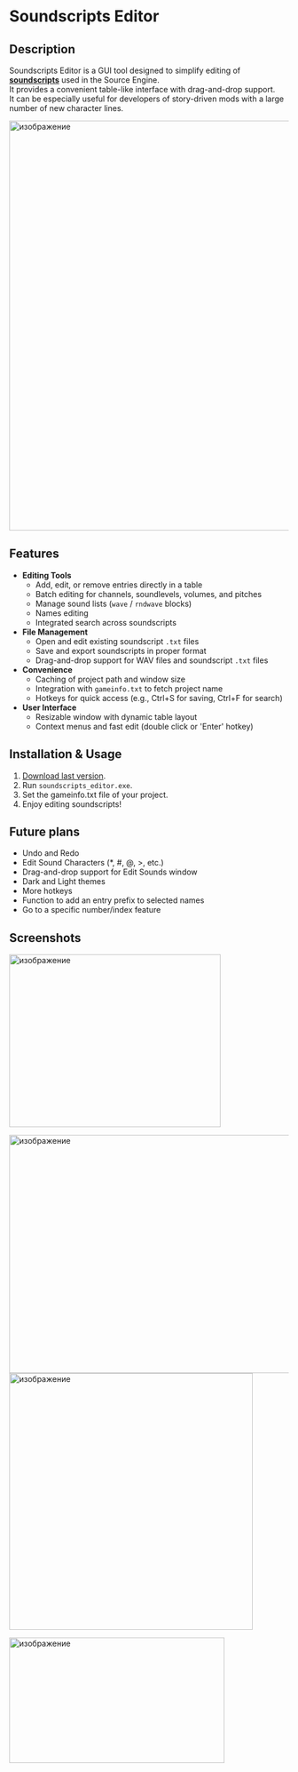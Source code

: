 # Soundscripts Editor

## Description
Soundscripts Editor is a GUI tool designed to simplify editing of [**soundscripts**](https://developer.valvesoftware.com/wiki/Soundscripts) used in the Source Engine.\
It provides a convenient table-like interface with drag-and-drop support.\
It can be especially useful for developers of story-driven mods with a large number of new character lines.

<img width="1024" height="738" alt="изображение" src="https://github.com/user-attachments/assets/031fffcf-3ef7-41b8-bec7-1c3f0a984614" />


## Features
-   **Editing Tools**
    -   Add, edit, or remove entries directly in a table
    -   Batch editing for channels, soundlevels, volumes, and pitches
    -   Manage sound lists (`wave` / `rndwave` blocks)
    -   Names editing
    -   Integrated search across soundscripts
-   **File Management**
    -   Open and edit existing soundscript `.txt` files
    -   Save and export soundscripts in proper format
    -   Drag-and-drop support for WAV files and soundscript `.txt` files
-   **Convenience**
    -   Caching of project path and window size
    -   Integration with `gameinfo.txt` to fetch project name
    -   Hotkeys for quick access (e.g., Ctrl+S for saving, Ctrl+F for
        search)
-   **User Interface**
    -   Resizable window with dynamic table layout
    -   Context menus and fast edit (double click or 'Enter' hotkey)

## Installation & Usage
1. [Download last version](https://github.com/Ambiabstract/soundscripts_editor/releases/latest).
2. Run `soundscripts_editor.exe`.
3. Set the gameinfo.txt file of your project.
4. Enjoy editing soundscripts!

## Future plans
- Undo and Redo
- Edit Sound Characters (*, #, @, >, etc.)
- Drag-and-drop support for Edit Sounds window
- Dark and Light themes
- More hotkeys
- Function to add an entry prefix to selected names
- Go to a specific number/index feature

## Screenshots
<img width="381" height="311" alt="изображение" src="https://github.com/user-attachments/assets/34b56d80-0ffe-400e-ac6c-6a3a86c69b4c" />

<img width="730" height="429" alt="изображение" src="https://github.com/user-attachments/assets/5749807c-7e02-428d-badc-00d1f4d1334e" /> <img width="439" height="462" alt="изображение" src="https://github.com/user-attachments/assets/92809f29-8738-4f58-9bee-3f1bd3c062a2" />


<img width="388" height="226" alt="изображение" src="https://github.com/user-attachments/assets/6f7f036e-acb6-4f4f-a30a-2621e6ff2f85" />


